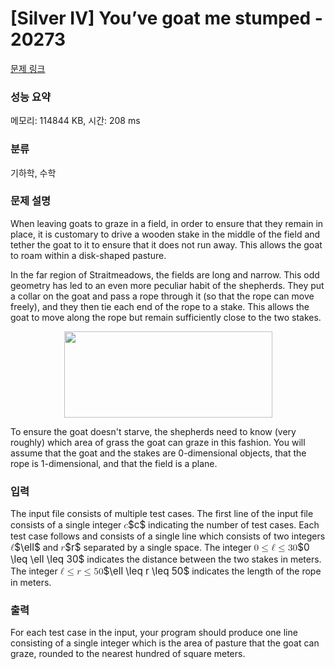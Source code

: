 # [Silver IV] You’ve goat me stumped - 20273 

[문제 링크](https://www.acmicpc.net/problem/20273) 

### 성능 요약

메모리: 114844 KB, 시간: 208 ms

### 분류

기하학, 수학

### 문제 설명

<p>When leaving goats to graze in a field, in order to ensure that they remain in place, it is customary to drive a wooden stake in the middle of the field and tether the goat to it to ensure that it does not run away. This allows the goat to roam within a disk-shaped pasture.</p>

<p>In the far region of Straitmeadows, the fields are long and narrow. This odd geometry has led to an even more peculiar habit of the shepherds. They put a collar on the goat and pass a rope through it (so that the rope can move freely), and they then tie each end of the rope to a stake. This allows the goat to move along the rope but remain sufficiently close to the two stakes.</p>

<p style="text-align: center;"><img alt="" src="https://upload.acmicpc.net/343e1a10-5cbe-44ae-a76a-bd33ca89482d/-/preview/" style="width: 333px; height: 138px;"></p>

<p>To ensure the goat doesn't starve, the shepherds need to know (very roughly) which area of grass the goat can graze in this fashion. You will assume that the goat and the stakes are 0-dimensional objects, that the rope is 1-dimensional, and that the field is a plane.</p>

### 입력 

 <p>The input file consists of multiple test cases. The first line of the input file consists of a single integer <mjx-container class="MathJax" jax="CHTML" style="font-size: 109%; position: relative;"><mjx-math class="MJX-TEX" aria-hidden="true"><mjx-mi class="mjx-i"><mjx-c class="mjx-c1D450 TEX-I"></mjx-c></mjx-mi></mjx-math><mjx-assistive-mml unselectable="on" display="inline"><math xmlns="http://www.w3.org/1998/Math/MathML"><mi>c</mi></math></mjx-assistive-mml><span aria-hidden="true" class="no-mathjax mjx-copytext">$c$</span></mjx-container> indicating the number of test cases. Each test case follows and consists of a single line which consists of two integers <mjx-container class="MathJax" jax="CHTML" style="font-size: 109%; position: relative;"><mjx-math class="MJX-TEX" aria-hidden="true"><mjx-mi class="mjx-i"><mjx-c class="mjx-c2113"></mjx-c></mjx-mi></mjx-math><mjx-assistive-mml unselectable="on" display="inline"><math xmlns="http://www.w3.org/1998/Math/MathML"><mi>ℓ</mi></math></mjx-assistive-mml><span aria-hidden="true" class="no-mathjax mjx-copytext">$\ell$</span></mjx-container> and <mjx-container class="MathJax" jax="CHTML" style="font-size: 109%; position: relative;"><mjx-math class="MJX-TEX" aria-hidden="true"><mjx-mi class="mjx-i"><mjx-c class="mjx-c1D45F TEX-I"></mjx-c></mjx-mi></mjx-math><mjx-assistive-mml unselectable="on" display="inline"><math xmlns="http://www.w3.org/1998/Math/MathML"><mi>r</mi></math></mjx-assistive-mml><span aria-hidden="true" class="no-mathjax mjx-copytext">$r$</span></mjx-container> separated by a single space. The integer <mjx-container class="MathJax" jax="CHTML" style="font-size: 109%; position: relative;"><mjx-math class="MJX-TEX" aria-hidden="true"><mjx-mn class="mjx-n"><mjx-c class="mjx-c30"></mjx-c></mjx-mn><mjx-mo class="mjx-n" space="4"><mjx-c class="mjx-c2264"></mjx-c></mjx-mo><mjx-mi class="mjx-i" space="4"><mjx-c class="mjx-c2113"></mjx-c></mjx-mi><mjx-mo class="mjx-n" space="4"><mjx-c class="mjx-c2264"></mjx-c></mjx-mo><mjx-mn class="mjx-n" space="4"><mjx-c class="mjx-c33"></mjx-c><mjx-c class="mjx-c30"></mjx-c></mjx-mn></mjx-math><mjx-assistive-mml unselectable="on" display="inline"><math xmlns="http://www.w3.org/1998/Math/MathML"><mn>0</mn><mo>≤</mo><mi>ℓ</mi><mo>≤</mo><mn>30</mn></math></mjx-assistive-mml><span aria-hidden="true" class="no-mathjax mjx-copytext">$0 \leq \ell \leq 30$</span></mjx-container> indicates the distance between the two stakes in meters. The integer <mjx-container class="MathJax" jax="CHTML" style="font-size: 109%; position: relative;"><mjx-math class="MJX-TEX" aria-hidden="true"><mjx-mi class="mjx-i"><mjx-c class="mjx-c2113"></mjx-c></mjx-mi><mjx-mo class="mjx-n" space="4"><mjx-c class="mjx-c2264"></mjx-c></mjx-mo><mjx-mi class="mjx-i" space="4"><mjx-c class="mjx-c1D45F TEX-I"></mjx-c></mjx-mi><mjx-mo class="mjx-n" space="4"><mjx-c class="mjx-c2264"></mjx-c></mjx-mo><mjx-mn class="mjx-n" space="4"><mjx-c class="mjx-c35"></mjx-c><mjx-c class="mjx-c30"></mjx-c></mjx-mn></mjx-math><mjx-assistive-mml unselectable="on" display="inline"><math xmlns="http://www.w3.org/1998/Math/MathML"><mi>ℓ</mi><mo>≤</mo><mi>r</mi><mo>≤</mo><mn>50</mn></math></mjx-assistive-mml><span aria-hidden="true" class="no-mathjax mjx-copytext">$\ell \leq r \leq 50$</span></mjx-container> indicates the length of the rope in meters. </p>

### 출력 

 <p>For each test case in the input, your program should produce one line consisting of a single integer which is the area of pasture that the goat can graze, rounded to the nearest hundred of square meters.</p>

